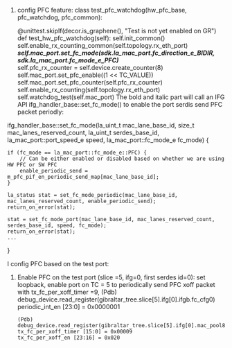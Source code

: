 1. config  PFC feature:
   class test_pfc_watchdog(hw_pfc_base, pfc_watchdog, pfc_common):

    @unittest.skipIf(decor.is_graphene(), "Test is not yet enabled on GR")
    def test_hw_pfc_watchdog(self):
        self.init_common()
        self.enable_rx_counting_common(self.topology.rx_eth_port)
        ***self.mac_port.set_fc_mode(sdk.la_mac_port.fc_direction_e_BIDIR,*** 
                                  ***sdk.la_mac_port.fc_mode_e_PFC)***  
        self.pfc_rx_counter = self.device.create_counter(8)
        self.mac_port.set_pfc_enable((1 << TC_VALUE))
        self.mac_port.set_pfc_counter(self.pfc_rx_counter)
        self.enable_rx_counting(self.topology.rx_eth_port)
        self.watchdog_test(self.mac_port)
  The bold and italic part will call an IFG API ifg_handler_base::set_fc_mode() to enable the port serdis send PFC packet periodly:
  
  ifg_handler_base::set_fc_mode(la_uint_t mac_lane_base_id,
                              size_t mac_lanes_reserved_count,
                              la_uint_t serdes_base_id,
                              la_mac_port::port_speed_e speed,
                              la_mac_port::fc_mode_e fc_mode)
{
    
    if (fc_mode == la_mac_port::fc_mode_e::PFC) {
        // Can be either enabled or disabled based on whether we are using HW PFC or SW PFC
        enable_periodic_send = m_pfc_pif_en_periodic_send_map[mac_lane_base_id];
    }

    la_status stat = set_fc_mode_periodic(mac_lane_base_id, mac_lanes_reserved_count, enable_periodic_send);  
    return_on_error(stat);

    stat = set_fc_mode_port(mac_lane_base_id, mac_lanes_reserved_count, serdes_base_id, speed, fc_mode);
    return_on_error(stat);
    ...
}

I config PFC based on the test port:
1.	Enable PFC on the test port (slice =5, ifg=0, first serdes id=0):  set loopback, enable port on TC = 5 to periodically send PFC xoff packet with tx_fc_per_xoff_timer =9, 
         (Pdb)  debug_device.read_register(gibraltar_tree.slice[5].ifg[0].ifgb.fc_cfg0)
        periodic_int_en [23:0] = 0x0000001

        (Pdb) debug_device.read_register(gibraltar_tree.slice[5].ifg[0].mac_pool8[0].tx_mac_fc_per_xoff_timer[0])
        tx_fc_per_xoff_timer [15:0] = 0x00009
        tx_fc_per_xoff_en [23:16] = 0x020
